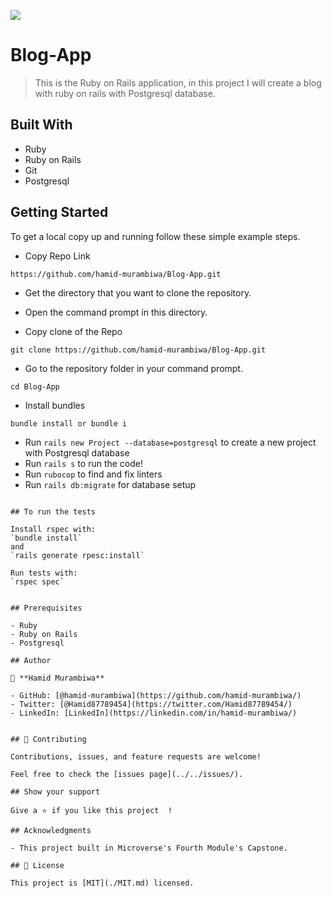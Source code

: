 ![](https://img.shields.io/badge/Microverse-blueviolet)

# Blog-App

> This is the Ruby on Rails application, in this project I will create a blog with ruby on rails with Postgresql database.

## Built With

- Ruby
- Ruby on Rails
- Git
- Postgresql

## Getting Started

To get a local copy up and running follow these simple example steps.

- Copy Repo Link

```
https://github.com/hamid-murambiwa/Blog-App.git
```
- Get the directory that you want to clone the repository.

- Open the command prompt in this directory.

- Copy clone of the Repo

```
git clone https://github.com/hamid-murambiwa/Blog-App.git
```

- Go to the repository folder in your command prompt.

```
cd Blog-App
```
- Install bundles

```
bundle install or bundle i
```

- Run `rails new Project --database=postgresql` to create a new project with Postgresql database
- Run `rails s` to run the code!
- Run `rubocop` to find and fix linters
- Run `rails db:migrate` for database setup
```

## To run the tests

Install rspec with:
`bundle install`
and
`rails generate rpesc:install`

Run tests with:
`rspec spec`


## Prerequisites

- Ruby
- Ruby on Rails
- Postgresql

## Author

👤 **Hamid Murambiwa**

- GitHub: [@hamid-murambiwa](https://github.com/hamid-murambiwa/)
- Twitter: [@Hamid87789454](https://twitter.com/Hamid87789454/)
- LinkedIn: [LinkedIn](https://linkedin.com/in/hamid-murambiwa/)


## 🤝 Contributing

Contributions, issues, and feature requests are welcome!

Feel free to check the [issues page](../../issues/).

## Show your support

Give a ⭐️ if you like this project  !

## Acknowledgments

- This project built in Microverse's Fourth Module's Capstone.

## 📝 License

This project is [MIT](./MIT.md) licensed.